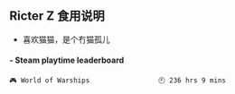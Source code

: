## Ricter Z 食用说明
- 喜欢猫猫，是个冇猫孤儿

<!-- steam-box start -->
#### - Steam playtime leaderboard
```text
🎮 World of Warships                 🕘 236 hrs 9 mins
```
<!-- Powered by https://github.com/YouEclipse/steam-box . -->
<!-- steam-box end -->
